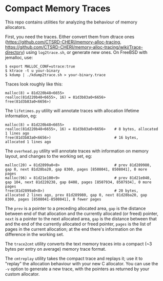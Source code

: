 # Compact Memory Traces

This repo contains utilities for analyzing the behaviour of memory allocators.

First, you need the traces.  Either convert them from dtrace ones
(https://github.com/CTSRD-CHERI/memory-alloc-tracing,
https://github.com/CTSRD-CHERI/memory-alloc-tracing/wiki/Trace-directory)
using `log2trace.sh`, or generate new ones.  On FreeBSD with jemalloc, use:
```
$ export MALLOC_CONF=utrace:true
$ ktrace -t u your-binary
$ kdump | ./kdump2trace.sh > your-binary.trace
```

Traces look roughly like this:
```
malloc(8) = 81d220b48<6655>
realloc(81d220b48<6655>, 16) = 81d3b83a0<6656>
free(81d3b83a0<6656>)
```

The `lifetimes.py` utility will annotate traces with allocation lifetime information, eg:
```
malloc(8) = 81d220b48<6655>
realloc(81d220b48<6655>, 16) = 81d3b83a0<6656>    # 8 bytes, allocated 1 lines ago
free(81d3b83a0<6656>)                             # 16 bytes, allocated 1 lines ago
```

The `overhead.py` utility will annotate traces with information on memory layout, and changes to the working set, eg:
```
malloc(20) = 81d2899a0<8>                         # prev 81d289980, gap 0, next 81d28ba20, gap 8300, pages [8508041, 8508041], 0 more pages 
malloc(96) = 81d21e100<9>                         # prev 81d21e040, gap 104, next 81d220238, gap 8408, pages [8507934, 8507934], 0 more pages 
free(81d2899a0<8>)                                # 20 bytes, allocated 2 lines ago, prev 81d289980, gap 0, next 81d28ba20, gap 8300, pages [8508041-8508041], 0 fewer pages
```

The `prev` is a pointer to a preceding allocated area, `gap` is the distance between end of that allocation and the currently allocated (or freed) pointer, `next` is a pointer to the next allocated area, `gap` is the distance between that and the end of the currently allocated or freed pointer, `pages` is the list of pages in the current allocation; at the end there's information on the difference in the working set.


The `trace2cmt` utility converts the text memory traces into a compact
(~3 bytes per entry on average) memory trace format.

The `cmtreplay` utility takes the compact trace and replays it; use it to "replay" the allocation behaviour with your new C allocator.  You can use the `-v` option to generate a new trace, with the pointers as returned by your custom allocator.
